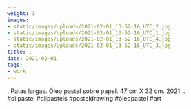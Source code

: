 ```yaml
---
weight: 1
images:
- static/images/uploads/2021-02-01_13-52-16_UTC_2.jpg
- static/images/uploads/2021-02-01_13-52-16_UTC_1.jpg
- static/images/uploads/2021-02-01_13-52-16_UTC_4.jpg
- static/images/uploads/2021-02-01_13-52-16_UTC_3.jpg
title: .
date: 2021-02-01
tags:
- work
---
```


.
Patas largas.
Óleo pastel sobre papel.
47 cm X 32 cm.
2021.
.
#oilpastel #oilpastels #pasteldrawing #óleopastel #art
